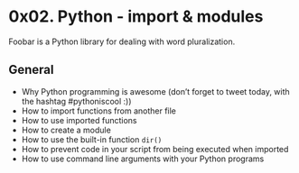 # 0x02. Python - import & modules
Foobar is a Python library for dealing with word pluralization.

## General
- Why Python programming is awesome (don’t forget to tweet today, with the hashtag #pythoniscool :))
- How to import functions from another file
- How to use imported functions
- How to create a module
- How to use the built-in function ```dir()```
- How to prevent code in your script from being executed when imported
- How to use command line arguments with your Python programs
